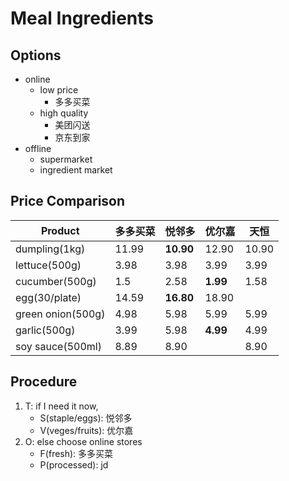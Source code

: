 # Meal Ingredients

## Options

- online
    - low price
        - 多多买菜
    - high quality    
        - 美团闪送
        - 京东到家
- offline
    - supermarket
    - ingredient market

## Price Comparison

| Product | 多多买菜 | 悦邻多 | 优尔嘉 | 天恒 |
| --- | --- | --- | --- | --- |
| dumpling(1kg) | 11.99 | **10.90** | 12.90 | 10.90 |
| lettuce(500g) | 3.98 | 3.98 | 3.99 | 3.99 |
| cucumber(500g) | 1.5 | 2.58 | **1.99** | 1.58 |
| egg(30/plate) | 14.59 | **16.80** | 18.90 ||
| green onion(500g) | 4.98 | 5.98 | 5.99 | 5.99 |
| garlic(500g) |3.99 | 5.98 | **4.99** | 4.99 |
| soy sauce(500ml) | 8.89 | 8.90 | | 8.90 |

## Procedure

1. T: if I need it now,   
    - S(staple/eggs): 悦邻多
    - V(veges/fruits): 优尔嘉
2. O: else choose online stores
    - F(fresh): 多多买菜
    - P(processed): jd